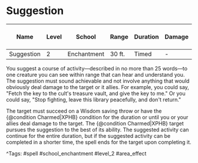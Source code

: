 # Suggestion

| Name | Level | School | Range | Duration | Damage | Save DC & Type |
|------|-------|--------|-------|----------|--------|----------------|
| Suggestion | 2 | Enchantment | 30 ft. | Timed | - | - |

You suggest a course of activity—described in no more than 25 words—to one creature you can see within range that can hear and understand you. The suggestion must sound achievable and not involve anything that would obviously deal damage to the target or it allies. For example, you could say, "Fetch the key to the cult's treasure vault, and give the key to me." Or you could say, "Stop fighting, leave this library peacefully, and don't return."

The target must succeed on a Wisdom saving throw or have the {@condition Charmed|XPHB} condition for the duration or until you or your allies deal damage to the target. The {@condition Charmed|XPHB} target pursues the suggestion to the best of its ability. The suggested activity can continue for the entire duration, but if the suggested activity can be completed in a shorter time, the spell ends for the target upon completing it.

^Tags: #spell #school_enchantment #level_2 #area_effect